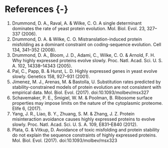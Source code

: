 
# References {-}

1.	Drummond, D. A., Raval, A. & Wilke, C. O. A single determinant dominates the rate of yeast protein evolution. Mol. Biol. Evol. 23, 327–337 (2006).
2.	Drummond, D. A. & Wilke, C. O. Mistranslation-induced protein misfolding as a dominant constraint on coding-sequence evolution. Cell 134, 341–352 (2008).
3.	Drummond, D. A., Bloom, J. D., Adami, C., Wilke, C. O. & Arnold, F. H. Why highly expressed proteins evolve slowly. Proc. Natl. Acad. Sci. U. S. A. 102, 14338–14343 (2005).
4.	Pal, C., Papp, B. & Hurst, L. D. Highly expressed genes in yeast evolve slowly. Genetics 158, 927–931 (2001).
5.	Jimenez, M. J., Arenas, M. & Bastolla, U. Substitution rates predicted by stability-constrained models of protein evolution are not consistent with empirical data. Mol. Biol. Evol. (2017). doi:10.1093/molbev/msx327
6.	Schavemaker, P. E., Śmigiel, W. M. & Poolman, B. Ribosome surface properties may impose limits on the nature of the cytoplasmic proteome. Elife 6, (2017).
7.	Yang, J. R., Liao, B. Y., Zhuang, S. M. & Zhang, J. Z. Protein misinteraction avoidance causes highly expressed proteins to evolve slowly. Proc. Natl. Acad. Sci. U. S. A. 109, E831–E840 (2012).
8.	Plata, G. & Vitkup, D. Avoidance of toxic misfolding and protein stability do not explain the sequence constraints of highly expressed proteins. Mol. Biol. Evol. (2017). doi:10.1093/molbev/msx323



